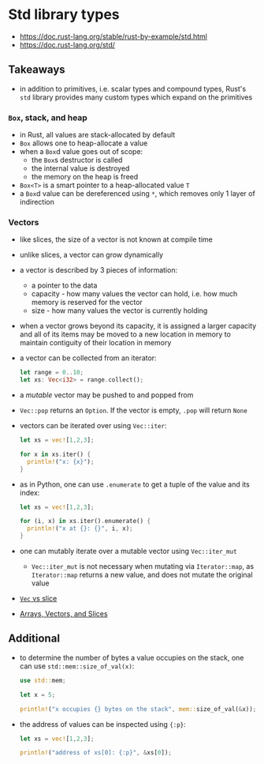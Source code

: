 # Std library types

- https://doc.rust-lang.org/stable/rust-by-example/std.html
- https://doc.rust-lang.org/std/

## Takeaways

- in addition to primitives, i.e. scalar types and compound types, Rust's `std`
  library provides many custom types which expand on the primitives

### `Box`, stack, and heap

- in Rust, all values are stack-allocated by default
- `Box` allows one to heap-allocate a value
- when a `Box`d value goes out of scope:
  - the `Box`s destructor is called
  - the internal value is destroyed
  - the memory on the heap is freed
- `Box<T>` is a smart pointer to a heap-allocated value `T`
- a `Box`d value can be dereferenced using `*`, which removes only 1 layer of
  indirection

### Vectors

- like slices, the size of a vector is not known at compile time
- unlike slices, a vector can grow dynamically
- a vector is described by 3 pieces of information:
  - a pointer to the data
  - capacity - how many values the vector can hold, i.e. how much memory is
    reserved for the vector
  - size - how many values the vector is currently holding
- when a vector grows beyond its capacity, it is assigned a larger capacity and
  all of its items may be moved to a new location in memory to maintain
  contiguity of their location in memory
- a vector can be collected from an iterator:
  ```rust
  let range = 0..10;
  let xs: Vec<i32> = range.collect();
  ```
- a _mutable_ vector may be pushed to and popped from
- `Vec::pop` returns an `Option`. If the vector is empty, `.pop` will return `None`
- vectors can be iterated over using `Vec::iter`:

  ```rust
  let xs = vec![1,2,3];

  for x in xs.iter() {
    println!("x: {x}");
  }
  ```

- as in Python, one can use `.enumerate` to get a tuple of the value and its
  index:

  ```rust
  let xs = vec![1,2,3];

  for (i, x) in xs.iter().enumerate() {
    println!("x at {}: {}", i, x);
  }

  ```

- one can mutably iterate over a mutable vector using `Vec::iter_mut`
  - `Vec::iter_mut` is not necessary when mutating via `Iterator::map`, as
    `Iterator::map` returns a new value, and does not mutate the original
    value
- [`Vec` vs slice](https://stackoverflow.com/questions/32571441/what-is-the-difference-between-storing-a-vec-vs-a-slice)
- [Arrays, Vectors, and Slices](https://hashrust.com/blog/arrays-vectors-and-slices-in-rust/)

## Additional

- to determine the number of bytes a value occupies on the stack, one can use
  `std::mem::size_of_val(x)`:

  ```rust
  use std::mem;

  let x = 5;

  println!("x occupies {} bytes on the stack", mem::size_of_val(&x));
  ```

- the address of values can be inspected using `{:p}`:

  ```rust
  let xs = vec![1,2,3];

  println!("address of xs[0]: {:p}", &xs[0]);
  ```
